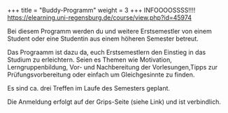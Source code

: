 +++
title = "Buddy-Programm"
weight = 3
+++
INFOOOOSSSS!!!!
https://elearning.uni-regensburg.de/course/view.php?id=45974

Bei diesem Programm werden du und weitere Erstsemestler von einem Student oder eine Studentin aus einem höheren Semester betreut.

Das Prograamm ist dazu da, euch Erstsemestlern den Einstieg in das Studium zu erleichtern. Seien es Themen wie Motivation, Lerngruppenbildung, Vor- und Nachbereitung der Vorlesungen,Tipps zur Prüfungsvorbereitung oder einfach um Gleichgesinnte zu finden.

Es sind ca. drei Treffen im Laufe des Semesters geplant.

Die Anmeldung erfolgt auf der Grips-Seite (siehe Link) und ist verbindlich.

